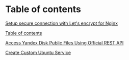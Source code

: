 # Table of contents
[Setup secure connection with Let's encrypt for Nginx](lets-encrypt-ubuntu.md)

[Table of contents](index.md)

[Access Yandex Disk Public Files Using Official REST API](access-yandex-disk-public-files-from-rest-api.md)

[Create Custom Ubuntu Service](create-ubuntu-service.md)

